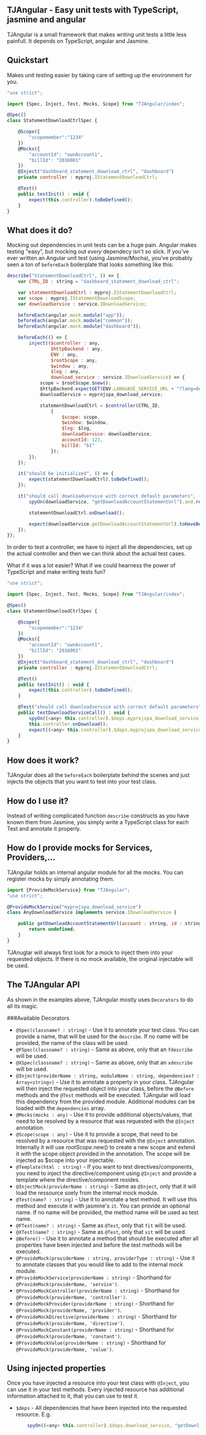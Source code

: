 TJAngular - Easy unit tests with TypeScript, jasmine and angular
----------------------------------------------------------------
TJAngular is a small framework that makes writing unit tests a little less painfull. It depends on TypeScript, angular and Jasmine.

Quickstart
----------
Makes unit testing easier by taking care of setting up the environment for you.
```javascript
"use strict";

import {Spec, Inject, Test, Mocks, Scope} from "TJAngular/index";

@Spec()
class StatementDownloadCtrlSpec {

    @Scope({
        "scopemember":"1234"
    })
    @Mocks({
        "accountId": "ownAccount1",
        "billId": "2016001"
    })
    @Inject("dashboard_statement_download_ctrl", "dashboard")
    private controller : myproj.IStatementDownloadCtrl;

    @Test()
    public testInit() : void {
        expect(this.controller).toBeDefined();
    }
}
```

What does it do?
----------------

Mocking out dependencies in unit tests can be a huge pain. Angular makes testing "easy", but mocking out *every* dependecy isn't so slick. If you've ever written an Angular unit test (using Jasmine/Mocha), you've probably seen a ton of `beforeEach` boilerplate that looks something like this:

```javascript
describe("StatementDownloadCtrl", () => {
    var CTRL_ID : string = "dashboard_statement_download_ctrl";

    var statementDownloadCtrl : myproj.IStatementDownloadCtrl;
    var scope : myproj.IStatementDownloadScope;
    var downloadService : service.IDownloadService;

    beforeEach(angular.mock.module("app"));
    beforeEach(angular.mock.module("common"));
    beforeEach(angular.mock.module("dashboard"));

    beforeEach(() => {
        inject(($controller : any,
                $httpBackend : any,
                ENV : any,
                $rootScope : any,
                $window : any,
                $log : any,
                download_service : service.IDownloadService) => {
            scope = $rootScope.$new();
            $httpBackend.expectGET(ENV.LANGUAGE_SERVICE_URL + "?lang=de").respond(200);
            downloadService = myprojspa_download_service;

            statementDownloadCtrl = $controller(CTRL_ID,
                {
                    $scope: scope,
                    $window: $window,
                    $log: $log,
                    downloadService: downloadService,
                    accountId: 123,
                    billId: "b1"
                });
        });
    });

    it("should be initialized", () => {
        expect(statementDownloadCtrl).toBeDefined();
    });

    it("should call downloadservice with correct default parameters", () => {
        spyOn(downloadService, "getDownloadAccountStatementUrl").and.returnValue("someurl");

        statementDownloadCtrl.onDownload();

        expect(downloadService.getDownloadAccountStatementUrl).toHaveBeenCalledWith(123, "b1", "A4", false);
    });
});
```

In order to test a controller, we have to inject all the dependencies, set up the actual controller and then we can think about
the actual test cases.

What if it was a lot easier? What if we could hearness the power of TypeScript and make writing tests fun?

```javascript
"use strict";

import {Spec, Inject, Test, Mocks, Scope} from "TJAngular/index";

@Spec()
class StatementDownloadCtrlSpec {

    @Scope({
        "scopemember":"1234"
    })
    @Mocks({
        "accountId": "ownAccount1",
        "billId": "2016001"
    })
    @Inject("dashboard_statement_download_ctrl", "dashboard")
    private controller : myproj.IStatementDownloadCtrl;

    @Test()
    public testInit() : void {
        expect(this.controller).toBeDefined();
    }

    @Test("should call downloadservice with correct default parameters")
    public testDownloadServiceCall() : void {
        spyOn((<any> this.controller).$deps.myprojspa_download_service, "getDownloadAccountStatementUrl").and.callThrough();
        this.controller.onDownload();
        expect((<any> this.controller).$deps.myprojspa_download_service.getDownloadAccountStatementUrl).toHaveBeenCalledWith("ownAccount1", "2016001", "A4", false);
    }
}
```

How does it work?
-----------------
TJAngular does all the `beforeEach` boilerplate behind the scenes and just injects the objects that you want to test into your
test class.

How do I use it?
----------------
Instead of writing complicated function `describe` constructs as you have known them from Jasmine, you simply write a
TypeScript class for each Test and annotate it properly.

How do I provide mocks for Services, Providers,...
--------------------------------------------------
TJAngular holds an internal angular module for all the mocks. You can register mocks by simply annotating them.

```javascript
import {ProvideMockService} from "TJAngular";
"use strict";

@ProvideMockService("myprojspa_download_service")
class AnyDownloadService implements service.IDownloadService {

    public getDownloadAccountStatementUrl(account : string, id : string, format : string, sign : boolean) : string {
        return undefined;
    }
}    
```

TJAnuglar will always first look for a mock to inject them into your requested objects. If there is no mock available,
the original injectable will be used.

The TJAngular API
-----------------
As shown in the examples above, TJAngular mostly uses `Decorators` to do all its magic.

###Available Decorators
- `@Spec(classname? : string)` - Use it to annotate your test class. You can provide a name, that will be used for the `describe`. If no name will be provided, the name of the class will be used.
- `@FSpec(classname? : string)` - Same as above, only that an `fdescribe` will be used.
- `@XSpec(classname? : string)` - Same as above, only that an `xdescribe` will be used.
- `@Inject(providerName : string, moduleName : string, dependencies? : Array<string>)` - Use it to annotate a property in your class. TJAngular will then inject the requested object into your class, before the `@Before` methods and the `@Test` methods will be executed. TJAngular will load this dependency from the provided module. Additional modules can be loaded with the `dependencies` array.
- `@Mocks(mocks : any)` - Use it to provide additional objects/values, that need to be resolved by a resource that was requested with the `@Inject` annotation.
- `@Scope(scope : any)` - Use it to provide a scope, that need to be resolved by a resource that was requested with the `@Inject` annotation. Internally it will use $rootScope.$new() to create a new scope and extend it with the scope object provided in the annotation. The scope will be injected as $scope into your injectable.
- `@Template(html : string)` - If you want to test directives/components, you need to inject the directive/component using `@Inject` and provide a template where the directive/component resides.
- `@InjectMock(providerName : string)` - Same as `@Inject`, only that it will load the ressource soely from the internal mock module.
- `@Test(name? : string)` -  Use it to annotate a test method. It will use this method and execute it with jasmine's `it`. You can provide an optional name. If no name will be provided, the method name will be used as test name.
- `@FTest(name? : string)` - Same as `@Test`, only that `fit` will be used.
- `@XTest(name? : string)` - Same as `@Test`, only that `xit` will be used.
- `@Before()` - Use it to annotate a method that should be executed after all properties have been injected and before the test methods will be executed.
- `@ProvideMock(providerName : string, providerType : string)` - Use it to annotate classes that you would like to add to the internal mock module.
- `@ProvideMockService(providerName : string)` - Shorthand for `@ProvideMock(providerName, 'service')`.
- `@ProvideMockController(providerName : string)` - Shorthand for `@ProvideMock(providerName, 'controller')`.
- `@ProvideMockProvider(providerName : string)` - Shorthand for `@ProvideMock(providerName, 'provider')`.
- `@ProvideMockDirective(providerName : string)` - Shorthand for `@ProvideMock(providerName, 'directive')`.
- `@ProvideMockConstant(providerName : string)` - Shorthand for `@ProvideMock(providerName, 'constant')`.
- `@ProvideMockValue(providerName : string)` - Shorthand for `@ProvideMock(providerName, 'value')`.

Using injected properties
-------------------------
Once you have injected a resource into your test class with `@Inject`, you can use it in your test methods.
Every injected resource has additional information attached to it, that you can use to test it.

- `$deps` - All dependencies that have been injected into the requested resource. E.g.
    ```javascript
        spyOn((<any> this.controller).$deps.download_service, "getDownloadAccountStatementUrl")
    ```
